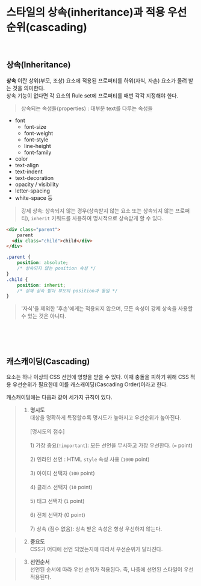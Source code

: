 # 스타일의 상속(inheritance)과 적용 우선 순위(cascading)
<br>

## 상속(Inheritance)

__상속__ 이란 상위(부모, 조상) 요소에 적용된 프로퍼티를 하위(자식, 자손) 요소가 물려 받는 것을 의미한다.<br> 상속 기능이 없다면 각 요소의 Rule set에 프로퍼티를 매번 각각 지정해야 한다.

> 상속되는 속성들(properties)
: 대부분 text를 다루는 속성들
- font
  - font-size
  - font-weight
  - font-style
  - line-height
  - font-family
- color
- text-align
- text-indent
- text-decoration
- opacity / visibility
- letter-spacing
- white-space 등
    
> 강제 상속: 상속되지 않는 경우(상속받지 않는 요소 또는 상속되지 않는 프로퍼티), `inherit` 키워드를 사용하여 명시적으로 상속받게 할 수 있다.<br>


```html
<div class="parent">
    parent
  <div class="child">child</div>
</div>
```
```css
.parent {
    position: absolute;
    /* 상속되지 않는 position 속성 */
}
.child {
    position: inherit;
    /* 강제 상속 받아 부모의 position과 동일 */
}
```
> '자식'을 제외한 '후손'에게는 적용되지 않으며, 모든 속성이 강제 상속을 사용할 수 있는 것은 아니다.

<br>
<br>
<br>

## 캐스캐이딩(Cascading)

요소는 하나 이상의 CSS 선언에 영향을 받을 수 있다. 이때 충돌을 피하기 위해 CSS 적용 우선순위가 필요한데 이를 캐스캐이딩(Cascading Order)이라고 한다.

캐스캐이딩에는 다음과 같이 세가지 규칙이 있다.
> 1. __명시도__
<br>대상을 명확하게 특정할수록 명시도가 높아지고 우선순위가 높아진다.
<br><br>[명시도의 점수]<br><br>1&rpar; 가장 중요(<code>!important</code>): 모든 선언을 무시하고 가장 우선한다. (`∞` point)<br><br>
2&rpar; 인라인 선언 : HTML <code>style</code> 속성 사용 (`1000` point)
<br><br>
3&rpar; 아이디 선택자 (`100` point)
<br><br>
4&rpar; 클래스 선택자 (`10` point)
<br><br>
5&rpar; 태그 선택자 (`1` point)
<br><br>
6&rpar; 전체 선택자 (0 point)
<br><br>
7&rpar; 상속 (점수 없음): 상속 받은 속성은 항상 우선하지 않는다.



> 2. __중요도__
<br>CSS가 어디에 선언 되었는지에 따라서 우선순위가 달라진다.

> 3. __선언순서__
<br>선언된 순서에 따라 우선 순위가 적용된다. 즉, 나중에 선언된 스타일이 우선 적용된다.

